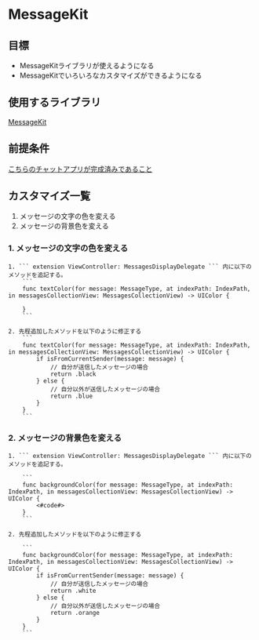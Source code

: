 # MessageKit

## 目標
- MessageKitライブラリが使えるようになる
- MessageKitでいろいろなカスタマイズができるようになる

## 使用するライブラリ
<a href="https://github.com/MessageKit/MessageKit" target="_blank">MessageKit</a>

## 前提条件
<a href="./04_MessageKit.md">こちらのチャットアプリが完成済みであること</a>

## カスタマイズ一覧
1. メッセージの文字の色を変える
2. メッセージの背景色を変える

### 1. メッセージの文字の色を変える

	1. ``` extension ViewController: MessagesDisplayDelegate ``` 内に以下のメソッドを追記する。
		```
		func textColor(for message: MessageType, at indexPath: IndexPath, in messagesCollectionView: MessagesCollectionView) -> UIColor {

		}
		```

	2. 先程追加したメソッドを以下のように修正する
		```
		func textColor(for message: MessageType, at indexPath: IndexPath, in messagesCollectionView: MessagesCollectionView) -> UIColor {
			if isFromCurrentSender(message: message) {
				// 自分が送信したメッセージの場合
				return .black
			} else {
				// 自分以外が送信したメッセージの場合
				return .blue
			}     
		}
		```


### 2. メッセージの背景色を変える

	1. ``` extension ViewController: MessagesDisplayDelegate ``` 内に以下のメソッドを追記する。

		```
		func backgroundColor(for message: MessageType, at indexPath: IndexPath, in messagesCollectionView: MessagesCollectionView) -> UIColor {
			<#code#>
		}
		```

	2. 先程追加したメソッドを以下のように修正する

		```
		func backgroundColor(for message: MessageType, at indexPath: IndexPath, in messagesCollectionView: MessagesCollectionView) -> UIColor {
			if isFromCurrentSender(message: message) {
				// 自分が送信したメッセージの場合
				return .white
			} else {
				// 自分以外が送信したメッセージの場合
				return .orange
			}    
		}
		```